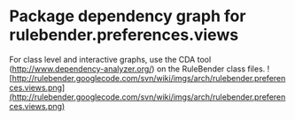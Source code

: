 # Package dependency graph for rulebender.preferences.views #
For class level and interactive graphs, use the CDA tool (http://www.dependency-analyzer.org/) on the RuleBender class files.
![http://rulebender.googlecode.com/svn/wiki/imgs/arch/rulebender.preferences.views.png](http://rulebender.googlecode.com/svn/wiki/imgs/arch/rulebender.preferences.views.png)